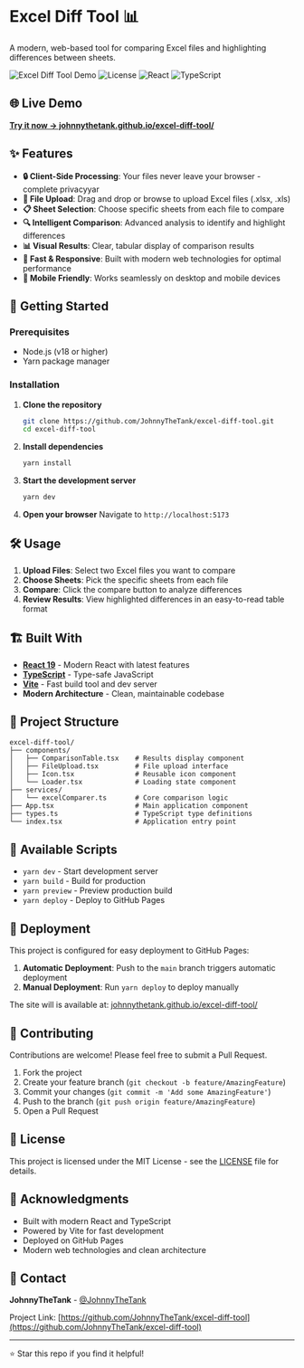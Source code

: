 # Excel Diff Tool 📊

A modern, web-based tool for comparing Excel files and highlighting differences between sheets. 

![Excel Diff Tool Demo](https://img.shields.io/badge/status-active-brightgreen.svg)
![License](https://img.shields.io/badge/license-MIT-blue.svg)
![React](https://img.shields.io/badge/React-19.1.0-blue.svg)
![TypeScript](https://img.shields.io/badge/TypeScript-5.7.2-blue.svg)

## 🌐 Live Demo

**[Try it now → johnnythetank.github.io/excel-diff-tool/](https://johnnythetank.github.io/excel-diff-tool/)**

## ✨ Features

- **🔒 Client-Side Processing**: Your files never leave your browser - complete privacyyar
- **📁 File Upload**: Drag and drop or browse to upload Excel files (.xlsx, .xls)
- **📋 Sheet Selection**: Choose specific sheets from each file to compare
- **🔍 Intelligent Comparison**: Advanced analysis to identify and highlight differences
- **📊 Visual Results**: Clear, tabular display of comparison results
- **🚀 Fast & Responsive**: Built with modern web technologies for optimal performance
- **📱 Mobile Friendly**: Works seamlessly on desktop and mobile devices

## 🚀 Getting Started

### Prerequisites

- Node.js (v18 or higher)
- Yarn package manager

### Installation

1. **Clone the repository**
   ```bash
   git clone https://github.com/JohnnyTheTank/excel-diff-tool.git
   cd excel-diff-tool
   ```

2. **Install dependencies**
   ```bash
   yarn install
   ```

3. **Start the development server**
   ```bash
   yarn dev
   ```

4. **Open your browser**
   Navigate to `http://localhost:5173`

## 🛠️ Usage

1. **Upload Files**: Select two Excel files you want to compare
2. **Choose Sheets**: Pick the specific sheets from each file
3. **Compare**: Click the compare button to analyze differences
4. **Review Results**: View highlighted differences in an easy-to-read table format

## 🏗️ Built With

- **[React 19](https://react.dev/)** - Modern React with latest features
- **[TypeScript](https://www.typescriptlang.org/)** - Type-safe JavaScript
- **[Vite](https://vitejs.dev/)** - Fast build tool and dev server
- **Modern Architecture** - Clean, maintainable codebase

## 📁 Project Structure

```
excel-diff-tool/
├── components/
│   ├── ComparisonTable.tsx    # Results display component
│   ├── FileUpload.tsx         # File upload interface
│   ├── Icon.tsx               # Reusable icon component
│   └── Loader.tsx             # Loading state component
├── services/
│   └── excelComparer.ts       # Core comparison logic
├── App.tsx                    # Main application component
├── types.ts                   # TypeScript type definitions
└── index.tsx                  # Application entry point
```

## 🔧 Available Scripts

- `yarn dev` - Start development server
- `yarn build` - Build for production
- `yarn preview` - Preview production build
- `yarn deploy` - Deploy to GitHub Pages

## 🚀 Deployment

This project is configured for easy deployment to GitHub Pages:

1. **Automatic Deployment**: Push to the `main` branch triggers automatic deployment
2. **Manual Deployment**: Run `yarn deploy` to deploy manually

The site will is available at: [johnnythetank.github.io/excel-diff-tool/](https://johnnythetank.github.io/excel-diff-tool/)

## 🤝 Contributing

Contributions are welcome! Please feel free to submit a Pull Request.

1. Fork the project
2. Create your feature branch (`git checkout -b feature/AmazingFeature`)
3. Commit your changes (`git commit -m 'Add some AmazingFeature'`)
4. Push to the branch (`git push origin feature/AmazingFeature`)
5. Open a Pull Request

## 📝 License

This project is licensed under the MIT License - see the [LICENSE](LICENSE) file for details.

## 🙏 Acknowledgments

- Built with modern React and TypeScript
- Powered by Vite for fast development
- Deployed on GitHub Pages
- Modern web technologies and clean architecture

## 📧 Contact

**JohnnyTheTank** - [@JohnnyTheTank](https://github.com/JohnnyTheTank)

Project Link: [https://github.com/JohnnyTheTank/excel-diff-tool](https://github.com/JohnnyTheTank/excel-diff-tool)

---

⭐ Star this repo if you find it helpful! 